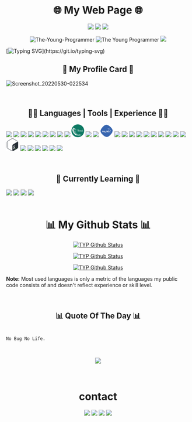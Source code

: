 <h1 align="center">
🌐 My Web Page 🌐
</h1>

 <p align="center">
  <a href="https://the-young-programmer.github.io/The-Young-Programmer/"/> <img src="https://img.shields.io/badge/Google_chrome-4285F4?style=for-the-badge&logo=Google-chrome&logoColor=white"/></a>
  <a href="https://the-young-programmer.github.io/The-Young-Programmer/"/><img src="https://img.shields.io/badge/Firefox_Browser-FF7139?style=for-the-badge&logo=Firefox-Browser&logoColor=white"/></a>
  <a href="#"/><img src="https://img.shields.io/badge/Tor_Browser-7D4698?style=for-the-badge&logo=Tor-Browser&logoColor=white"/></a>
  </p>
  
  <p align="center">
  <img src="https://komarev.com/ghpvc/?username=The-Young-Programmer&label=Visitors&color=0e75b6&style=flat" alt="The-Young-Programmer" /> <img src="https://img.shields.io/github/followers/The-Young-Programmer?label=Followers&style=flat&color=0e75b6" alt="The Young Programmer"/>
  <a href="mailto:the.young.programmer.team@gmail.com">
    <img src="https://img.shields.io/static/v1?label=Sponsor&message=%E2%9D%A4&logo=GitHub&color=ff69b4"/> 
  </a>
  </p>
  
  <p align="center">
  
 [![Typing SVG](https://readme-typing-svg.herokuapp.com?font=Ubuntu&color=%230EAA20&vCenter=true&lines=Thanks+for+visiting!+You're+welcome!)](https://git.io/typing-svg)
 </p>
  
  
  <h2 align="center">
 🎴 My Profile Card 🎴
 </h2>

![Screenshot_20220530-022534](https://user-images.githubusercontent.com/79866006/170902054-b0bdc0cf-d257-425a-981c-1a0219be7b6c.jpg)


<br />
<h2 align="center">
  👨‍💻 Languages | Tools | Experience  👨‍💻
 </h2>
 

<a href="#"/><img src="https://cdn.jsdelivr.net/gh/devicons/devicon/icons/html5/html5-original.svg" width="35"/></a>
<a href="#"/><img src="https://cdn.jsdelivr.net/gh/devicons/devicon/icons/css3/css3-original.svg" width="35"/></a>
<a href="#"/><img src="https://cdn.jsdelivr.net/gh/devicons/devicon/icons/javascript/javascript-original.svg" width="35"/></a>
<a href="#"/><img src="https://img.shields.io/badge/C%2B%2B-00599C?style=for-the-badge&logo=c%2B%2B&logoColor=white"/></a>
<a href="#"/><img src="https://img.shields.io/badge/C-00599C?style=for-the-badge&logo=c&logoColor=white"/></a>
<a href="#"/><img src="https://img.shields.io/badge/jQuery-0769AD?style=for-the-badge&logo=jquery&logoColor=white"/></a>
<a href="#"/><img src="https://img.shields.io/badge/React-20232A?style=for-the-badge&logo=react&logoColor=61DAFB"/></a>
<a href="#"/><img src="https://img.shields.io/badge/PHP-777BB4?style=for-the-badge&logo=php&logoColor=white"/></a>
<a href="#"/><img src="https://cdn.jsdelivr.net/gh/devicons/devicon/icons/python/python-original.svg" width="35"/></a>
<a href="#"><img src="./flask.png" width="35"/></a>
<a href="#"/><img src="https://img.shields.io/badge/Perl-39457E?style=for-the-badge&logo=perl&logoColor=white"/></a>
<a href="#"/><img src="https://cdn.jsdelivr.net/gh/devicons/devicon/icons/bootstrap/bootstrap-plain.svg" width="35"/></a>
<a href="#"><img src="./mysql.png" width="35"/></a>
<a href="#"/><img src="https://img.shields.io/badge/WebAssembly-654FF0?style=for-the-badge&logo=WebAssembly&logoColor=white"/></a>
<a href="#"/><img src="https://cdn.jsdelivr.net/gh/devicons/devicon/icons/git/git-original.svg" width="35"/></a>
<a href="#"/><img src="https://img.shields.io/badge/Blogger-FF5722?style=for-the-badge&logo=blogger&logoColor=white"/></a>
<a href="#"/><img src="https://img.shields.io/badge/Wix-000?style=for-the-badge&logo=wix&logoColor=white"/></a>
<a href="#"/><img src="https://img.shields.io/badge/Wordpress-21759B?style=for-the-badge&logo=wordpress&logoColor=white"/></a>
<a href="#"/><img src="https://img.shields.io/badge/Android_Studio-3DDC84?style=for-the-badge&logo=android-studio&logoColor=white"/></a>
<a href="#"/><img src="https://img.shields.io/badge/Arduino_IDE-00979D?style=for-the-badge&logo=arduino&logoColor=white"/></a>
<a href="#"/><img src="https://cdn.jsdelivr.net/gh/devicons/devicon/icons/vscode/vscode-original.svg" width="35"/></a>
<a href="#"/><img src="https://img.shields.io/badge/Raspberry%20Pi-A22846?style=for-the-badge&logo=Raspberry%20Pi&logoColor=white"/></a>
<a href="#"/><img src="https://img.shields.io/badge/powershell-5391FE?style=for-the-badge&logo=powershell&logoColor=white"/></a>
<a href="#"><img src="./bash.png" width="35"/></a>
<a href="#"/><img src="https://img.shields.io/badge/tmux-1BB91F?style=for-the-badge&logo=tmux&logoColor=white"/></a>
<a href="#"/><img src="https://img.shields.io/badge/Android-3DDC84?style=for-the-badge&logo=android&logoColor=white"/></a>
<a href="#"/><img src="https://img.shields.io/badge/Kali_Linux-557C94?style=for-the-badge&logo=kali-linux&logoColor=white"/></a>
<a href="#"/><img src="https://img.shields.io/badge/Tails%20-56347C?&style=for-the-badge&logo=tails&logoColor=white"/></a>
<a href="#"/><img src="https://img.shields.io/badge/Windows-0078D6?style=for-the-badge&logo=windows&logoColor=white"/></a>
<a href="#"/><img src="https://cdn.jsdelivr.net/gh/devicons/devicon/icons/linux/linux-original.svg"  width="35"/></a>





<br />
<h2 align="center">
📖 Currently Learning 📖 
 </h2>
<a href="#"/><img src="https://img.shields.io/badge/Kotlin-0095D5?&style=for-the-badge&logo=kotlin&logoColor=white"/></a>
<a href="#"/><img src="https://img.shields.io/badge/Node.js-339933?style=for-the-badge&logo=nodedotjs&logoColor=white"/></a>
<a href="#"/><img src="https://img.shields.io/badge/Java-ED8B00?style=for-the-badge&logo=java&logoColor=white"/></a>
<a href="#"/><img src="https://img.shields.io/badge/C%23-239120?style=for-the-badge&logo=c-sharp&logoColor=white"/></a>

<br />

<!--
<details> 
  <summary>📘 Some of my projects</summary>
  <br/>

  <p align="left">
  <a href="https://github.com/ericxlima/Hand_Gestures_LIBRAS">
      <img src="https://denvercoder1-github-readme-stats.vercel.app/api/pin/?username=ericxlima&repo=Hand_Gestures_LIBRAS&theme=react&bg_color=0D1117" alt="Hand_Gestures_LIBRAS"></a>
  <a href="https://github.com/ericxlima/Pandora_vs_UFPE">
      <img src="https://denvercoder1-github-readme-stats.vercel.app/api/pin/?username=ericxlima&repo=Pandora_vs_UFPE&theme=react&bg_color=0D1117" alt="Pandora_vs_UFPE"></a>
  <a href="https://github.com/ericxlima/Matrix_Processor">
      <img src="https://denvercoder1-github-readme-stats.vercel.app/api/pin/?username=ericxlima&repo=Matrix_Processor&theme=react&bg_color=0D1117" alt="Pandora_vs_UFPE"></a>
  </p>

 <p align="left">
  <a href="https://github.com/ericxlima?tab=repositories"><img alt="All Repositories" title="All Repositories" src="https://img.shields.io/badge/-More%20Repos-2962FF?style=for-the-badge&logo=koding&logoColor=white"/></a>
</p>
</details>
-->


<br />
<h1 align="center">
📊 My Github Stats 📊
</h1>
 
<p align="center">
<a href="#"/><img alt="TYP Github Status" src="https://github-readme-stats.vercel.app/api?username=The-Young-Programmer&show_icons=true&count_private=true&theme=react&hide_border=true&bg_color=0D1117" width = "90%"/></a> </p>
<p align="center">
<a href="#"/><img alt="TYP Github Status" src="https://github-readme-stats.vercel.app/api/top-langs/?username=The-Young-Programmer&layout=compact&count_private=true&theme=react&hide_border=true&bg_color=0D1117" width = "90%"/></a></p>
<p align="center">
<a href="#"/><img alt="TYP Github Status" src="https://github-readme-streak-stats.herokuapp.com/?user=The-Young-Programmer&show_icons=true&count_private=true&theme=react&hide_border=true&bg_color=0D1117" width = "90%"/></a></p>

<b>Note:</b> Most used languages is only a metric of the languages my public code consists of and doesn't reflect experience or skill level.

<br />
<h2 align="center">
📊 Quote Of The Day 📊
</h2>

<!--START_SECTION:waka-->

```text

No Bug No Life.

```

<!--END_SECTION:waka-->
<br>


<p align="center">
<a href="#"/><img src="https://az743702.vo.msecnd.net/cdn/kofi2.png?v=0"/></a>
</p><br>

<h1 align="center">
 contact
</h1>

 <p align="center">
<a href="mailto:the.young.programmer.team@gmail.com"/><img src="https://img.shields.io/badge/Gmail-D14836?style=for-the-badge&logo=gmail&logoColor=white"/></a>
<a href="https://www.instagram.com/t_nemonet"/><img src="https://img.shields.io/badge/Instagram-E4405F?style=for-the-badge&logo=instagram&logoColor=white"/></a>
<a href="https://twitter.com/tnemonet"/><img src="https://img.shields.io/badge/Twitter-1DA1F2?style=for-the-badge&logo=twitter&logoColor=white"/></a>
<a href="https://www.linkedin.com/in/typ-nemonet"/><img src="https://img.shields.io/badge/LinkedIn-0077B5?style=for-the-badge&logo=linkedin&logoColor=white"/></a>


# 


